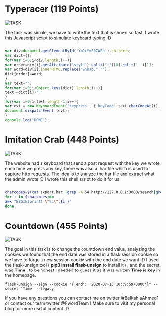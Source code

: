 # Typeracer (119 Points) #

![TASK](https://imgur.com/WA3jGN8.png)

The task was simple, we have to write the text that is shown so fast, I wrote this Javascript script to simulate keyboard typing :D

```js

var div=document.getElementById('Ym9iYmF0ZWEh').children;
var dict={};
for(var i=0;i<div.length;i++){
var order=div[i].getAttribute("style").split(";")[0].split(' ')[1];
var word=div[i].innerHTML.replace("&nbsp;","");
dict[order]=word;
}
var text="";
for(var i=0;i<Object.keys(dict).length;i++){
text+=dict[i]+" "
}
for(var i=0;i<text.length-1;i++){
var evt = new KeyboardEvent('keypress', {'keyCode':text.charCodeAt(i), 'which':text.charCodeAt(i)});
document.dispatchEvent (evt);
}
console.log("DONE");

```

# Imitation Crab (448 Points) #

![TASK](https://imgur.com/2xzZL1B.png)

The website had a keyboard that send a post request with the key we wrote each time we press any key, there was also a .har file which is used to capture http requests. The idea is to analyze the har file and extract what the admin wrote :D
I wrote this shell script to do it for us 

```sh

charcodes=$(cat export.har |grep -A 64 http://127.0.0.1:3000/search|grep text|cut -d " " -f 14|cut -d : -f2|tr -d "\"}")
for i in $charcodes;do
awk "BEGIN{printf \"%c\",$i }"
done

```

# Countdown (455 Points) #

![TASK](https://imgur.com/EVLII3c.png)

The goal in this task is to change the countdown end value, analyzing the cookies we found that the end date was stored in a flask session cookie so we have to forge a new session cookie with the end date we want :D
I used the flask-unsign tool ( **pip3 install flask-unsign** to install it ) , and the secret was **Time** , to be honest i needed to guess it as it was written **Time is key** in the homepage.

```
flask-unsign --sign --cookie "{'end': '2020-07-13 10:59:59+0000'}" --secret 'Time' --legacy
```

If you have any questions you can contact me on twitter @BelkahlaAhmed1 or contact our team twitter @FwordTeam ! Make sure to visit my personal blog for more useful content :D
